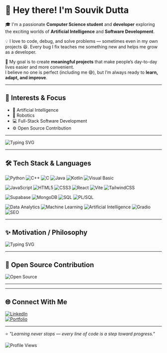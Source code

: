 # 👋 Hey there! I'm Souvik Dutta  

🎓 I'm a passionate **Computer Science student** and **developer** exploring the exciting worlds of **Artificial Intelligence** and **Software Development**.  

💡 I love to code, debug, and solve problems — sometimes even in my own projects 😆. Every bug I fix teaches me something new and helps me grow as a developer.  

🌱 My goal is to create **meaningful projects** that make people’s day-to-day lives easier and more convenient.  
I believe no one is perfect (including me 😅), but I’m always ready to **learn, adapt, and improve**.  

---

## 🧠 Interests & Focus
- 🤖 Artificial Intelligence  
- 🔧 Robotics  
- 💻 Full-Stack Software Development  
- ⚙️ Open Source Contribution  

---

<!-- Typing animation using GitHub-supported GIF -->
![Typing SVG](https://readme-typing-svg.herokuapp.com/?lines=Always+Learning+%F0%9F%92%BB;Building+Meaningful+Projects+%F0%9F%9A%80;Exploring+AI+and+Robotics+%F0%9F%9A%96&font=Fira+Code&pause=1000&color=00FF00&width=600&height=50)

---

## 🛠️ Tech Stack & Languages

![Python](https://img.shields.io/badge/-Python-3776AB?style=for-the-badge&logo=python&logoColor=white)
![C++](https://img.shields.io/badge/-C++-00599C?style=for-the-badge&logo=c%2B%2B&logoColor=white)
![C](https://img.shields.io/badge/-C-A8B9CC?style=for-the-badge&logo=c&logoColor=black)
![Java](https://img.shields.io/badge/-Java-F7DF1E?style=for-the-badge&logo=java&logoColor=white)
![Kotlin](https://img.shields.io/badge/-Kotlin-0095D5?style=for-the-badge&logo=kotlin&logoColor=white)
![Visual Basic](https://img.shields.io/badge/-Visual%20Basic-512BD4?style=for-the-badge&logo=visual-studio&logoColor=white)

![JavaScript](https://img.shields.io/badge/-JavaScript-F7DF1E?style=for-the-badge&logo=javascript&logoColor=black)
![HTML5](https://img.shields.io/badge/-HTML5-E34F26?style=for-the-badge&logo=html5&logoColor=white)
![CSS3](https://img.shields.io/badge/-CSS3-1572B6?style=for-the-badge&logo=css3&logoColor=white)
![React](https://img.shields.io/badge/-React-61DAFB?style=for-the-badge&logo=react&logoColor=black)
![Vite](https://img.shields.io/badge/-Vite-646CFF?style=for-the-badge&logo=vite&logoColor=white)
![TailwindCSS](https://img.shields.io/badge/-TailwindCSS-06B6D4?style=for-the-badge&logo=tailwindcss&logoColor=white)

![Supabase](https://img.shields.io/badge/-Supabase-3ECF8E?style=for-the-badge&logo=supabase&logoColor=white)
![MongoDB](https://img.shields.io/badge/-MongoDB-47A248?style=for-the-badge&logo=mongodb&logoColor=white)
![SQL](https://img.shields.io/badge/-SQL-00758F?style=for-the-badge&logo=mysql&logoColor=white)
![PL/SQL](https://img.shields.io/badge/-PL%2FSQL-00758F?style=for-the-badge&logo=mysql&logoColor=white)

![Data Analytics](https://img.shields.io/badge/-Data%20Analytics-FF8C00?style=for-the-badge&logo=powerbi&logoColor=white)
![Machine Learning](https://img.shields.io/badge/-Machine%20Learning-102230?style=for-the-badge&logo=tensorflow&logoColor=orange)
![Artificial Intelligence](https://img.shields.io/badge/-AI-6C63FF?style=for-the-badge&logo=openai&logoColor=white)
![Gradio](https://img.shields.io/badge/-Gradio-FF6F61?style=for-the-badge&logo=gradio&logoColor=white)
![SEO](https://img.shields.io/badge/-SEO-4285F4?style=for-the-badge&logo=google&logoColor=white)

---

## ✨ Motivation / Philosophy
![Typing SVG](https://readme-typing-svg.herokuapp.com/?lines=Keep+Learning+and+Growing+%F0%9F%92%BB;Every+Line+of+Code+Matters+%F0%9F%92%AA;Open+to+Collaboration+%F0%9F%91%8D&font=Fira+Code&pause=1000&color=FF69B4&width=600&height=50)

---

## 🤝 Open Source Contribution
![Open Source](https://img.shields.io/badge/Open%20to-OSS%20Contributions-green?style=for-the-badge&logo=github)

---

---

## 🌐 Connect With Me
[![LinkedIn](https://img.shields.io/badge/LinkedIn-blue?style=for-the-badge&logo=linkedin)](www.linkedin.com/in/souvik-dutta-244304307)  
[![Portfolio](https://img.shields.io/badge/Portfolio-black?style=for-the-badge&logo=firefox)](https://s7d4007.github.io/Personal-Portfolio/)

---

⭐ *"Learning never stops — every line of code is a step toward progress."*  

![Profile Views](https://komarev.com/ghpvc/?username=s7d4007&color=blue&style=flat-square)

